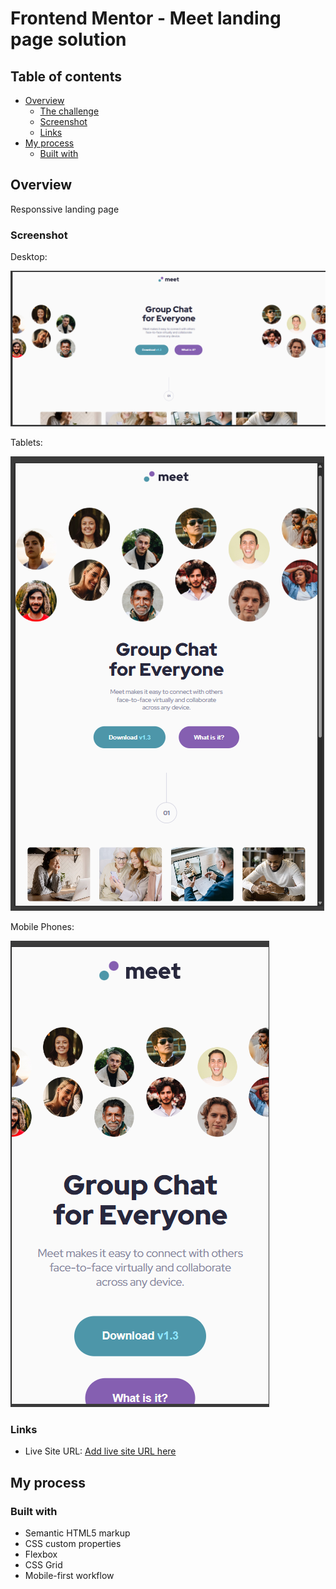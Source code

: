 # Frontend Mentor - Meet landing page solution

## Table of contents

- [Overview](#overview)
  - [The challenge](#the-challenge)
  - [Screenshot](#screenshot)
  - [Links](#links)
- [My process](#my-process)
  - [Built with](#built-with)

## Overview

Responssive landing page

### Screenshot

Desktop:

![](./starter-code/Screenshot1.png)

Tablets:

![](./starter-code/Screenshot2.png)

Mobile Phones:

![](./starter-code/Screenshot3.png)

### Links

- Live Site URL: [Add live site URL here](https://your-live-site-url.com)

## My process

### Built with

- Semantic HTML5 markup
- CSS custom properties
- Flexbox
- CSS Grid
- Mobile-first workflow
